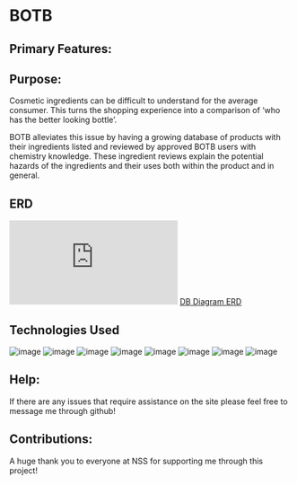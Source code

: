 # BOTB

## Primary Features:
 

  
## Purpose:
 Cosmetic ingredients can be difficult to understand for the average consumer. This turns the shopping experience into a comparison of ‘who has the better looking bottle’. 

  BOTB alleviates this issue by having a growing database of products with their ingredients listed and reviewed by approved BOTB users with chemistry knowledge. These ingredient reviews explain the potential hazards of the ingredients and their uses both within the product and in general. 

## ERD
![Stretch goals (3).pdf](https://github.com/tiffanyautumn/BOTB/files/9991276/Stretch.goals.3.pdf)
[DB Diagram ERD]([https://dbdiagram.io/d/63483812f0018a1c5ffb43d7)
  
 
##  Technologies Used
![image](https://user-images.githubusercontent.com/105528673/183157779-a08151c2-07d4-469a-b1bf-fa409416d6ea.png)
![image](https://user-images.githubusercontent.com/105528673/183157835-99e6ec8c-701a-445b-ac72-0e9127112edd.png)
![image](https://user-images.githubusercontent.com/105528673/183157888-59cfa84d-da1f-4adb-acf7-858c87b63a87.png)
![image](https://user-images.githubusercontent.com/105528673/183157933-3a0c3484-a02a-4734-b7a3-d6b1c2904b83.png)
![image](https://user-images.githubusercontent.com/105528673/183157976-5543fa85-504e-41ad-9e00-016e5ca1b7e5.png)
![image](https://user-images.githubusercontent.com/105528673/183158015-89d806bd-2894-46f5-a5cf-e9642f48a8f3.png)
![image](https://user-images.githubusercontent.com/105528673/183158127-8d8c783d-19ad-4213-af19-1f54d91be8cb.png)
![image](https://user-images.githubusercontent.com/105528673/183158164-e94a87d3-6bd8-497e-9770-4074141ee75a.png)

## Help: 
  If there are any issues that require assistance on the site please feel free to message me through github!
## Contributions: 
  A huge thank you to everyone at NSS for supporting me through this project!
  


